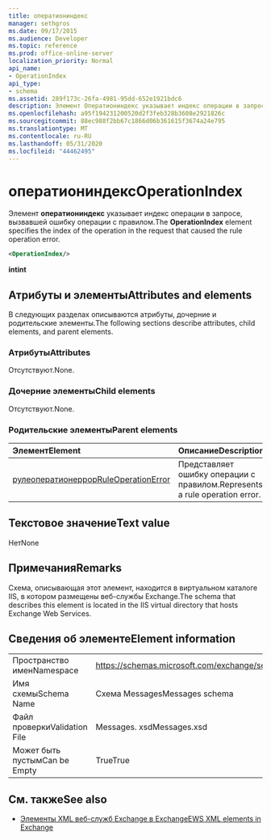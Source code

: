 ```yaml
---
title: оператиониндекс
manager: sethgros
ms.date: 09/17/2015
ms.audience: Developer
ms.topic: reference
ms.prod: office-online-server
localization_priority: Normal
api_name:
- OperationIndex
api_type:
- schema
ms.assetid: 289f173c-26fa-4981-95dd-652e1921bdc6
description: Элемент Оператиониндекс указывает индекс операции в запросе, вызвавшей ошибку операции с правилом.
ms.openlocfilehash: a95f194231200520d2f3feb328b3608e2921826c
ms.sourcegitcommit: 88ec988f2bb67c1866d06b361615f3674a24e795
ms.translationtype: MT
ms.contentlocale: ru-RU
ms.lasthandoff: 05/31/2020
ms.locfileid: "44462495"
---
```

# <a name="operationindex"></a><span data-ttu-id="02842-103">оператиониндекс</span><span class="sxs-lookup"><span data-stu-id="02842-103">OperationIndex</span></span>

<span data-ttu-id="02842-104">Элемент **оператиониндекс** указывает индекс операции в запросе, вызвавшей ошибку операции с правилом.</span><span class="sxs-lookup"><span data-stu-id="02842-104">The **OperationIndex** element specifies the index of the operation in the request that caused the rule operation error.</span></span> 
  
```XML
<OperationIndex/>
```

 <span data-ttu-id="02842-105">**int**</span><span class="sxs-lookup"><span data-stu-id="02842-105">**int**</span></span>
## <a name="attributes-and-elements"></a><span data-ttu-id="02842-106">Атрибуты и элементы</span><span class="sxs-lookup"><span data-stu-id="02842-106">Attributes and elements</span></span>

<span data-ttu-id="02842-107">В следующих разделах описываются атрибуты, дочерние и родительские элементы.</span><span class="sxs-lookup"><span data-stu-id="02842-107">The following sections describe attributes, child elements, and parent elements.</span></span>
  
### <a name="attributes"></a><span data-ttu-id="02842-108">Атрибуты</span><span class="sxs-lookup"><span data-stu-id="02842-108">Attributes</span></span>

<span data-ttu-id="02842-109">Отсутствуют.</span><span class="sxs-lookup"><span data-stu-id="02842-109">None.</span></span>
  
### <a name="child-elements"></a><span data-ttu-id="02842-110">Дочерние элементы</span><span class="sxs-lookup"><span data-stu-id="02842-110">Child elements</span></span>

<span data-ttu-id="02842-111">Отсутствуют.</span><span class="sxs-lookup"><span data-stu-id="02842-111">None.</span></span>
  
### <a name="parent-elements"></a><span data-ttu-id="02842-112">Родительские элементы</span><span class="sxs-lookup"><span data-stu-id="02842-112">Parent elements</span></span>

|<span data-ttu-id="02842-113">**Элемент**</span><span class="sxs-lookup"><span data-stu-id="02842-113">**Element**</span></span>|<span data-ttu-id="02842-114">**Описание**</span><span class="sxs-lookup"><span data-stu-id="02842-114">**Description**</span></span>|
|:-----|:-----|
|[<span data-ttu-id="02842-115">рулеоператионеррор</span><span class="sxs-lookup"><span data-stu-id="02842-115">RuleOperationError</span></span>](ruleoperationerror.md) <br/> |<span data-ttu-id="02842-116">Представляет ошибку операции с правилом.</span><span class="sxs-lookup"><span data-stu-id="02842-116">Represents a rule operation error.</span></span>  <br/> |
   
## <a name="text-value"></a><span data-ttu-id="02842-117">Текстовое значение</span><span class="sxs-lookup"><span data-stu-id="02842-117">Text value</span></span>

<span data-ttu-id="02842-118">Нет</span><span class="sxs-lookup"><span data-stu-id="02842-118">None</span></span>
  
## <a name="remarks"></a><span data-ttu-id="02842-119">Примечания</span><span class="sxs-lookup"><span data-stu-id="02842-119">Remarks</span></span>

<span data-ttu-id="02842-120">Схема, описывающая этот элемент, находится в виртуальном каталоге IIS, в котором размещены веб-службы Exchange.</span><span class="sxs-lookup"><span data-stu-id="02842-120">The schema that describes this element is located in the IIS virtual directory that hosts Exchange Web Services.</span></span>
  
## <a name="element-information"></a><span data-ttu-id="02842-121">Сведения об элементе</span><span class="sxs-lookup"><span data-stu-id="02842-121">Element information</span></span>

|||
|:-----|:-----|
|<span data-ttu-id="02842-122">Пространство имен</span><span class="sxs-lookup"><span data-stu-id="02842-122">Namespace</span></span>  <br/> |https://schemas.microsoft.com/exchange/services/2006/messages  <br/> |
|<span data-ttu-id="02842-123">Имя схемы</span><span class="sxs-lookup"><span data-stu-id="02842-123">Schema Name</span></span>  <br/> |<span data-ttu-id="02842-124">Схема Messages</span><span class="sxs-lookup"><span data-stu-id="02842-124">Messages schema</span></span>  <br/> |
|<span data-ttu-id="02842-125">Файл проверки</span><span class="sxs-lookup"><span data-stu-id="02842-125">Validation File</span></span>  <br/> |<span data-ttu-id="02842-126">Messages. xsd</span><span class="sxs-lookup"><span data-stu-id="02842-126">Messages.xsd</span></span>  <br/> |
|<span data-ttu-id="02842-127">Может быть пустым</span><span class="sxs-lookup"><span data-stu-id="02842-127">Can be Empty</span></span>  <br/> |<span data-ttu-id="02842-128">True</span><span class="sxs-lookup"><span data-stu-id="02842-128">True</span></span>  <br/> |
   
## <a name="see-also"></a><span data-ttu-id="02842-129">См. также</span><span class="sxs-lookup"><span data-stu-id="02842-129">See also</span></span>



- [<span data-ttu-id="02842-130">Элементы XML веб-служб Exchange в Exchange</span><span class="sxs-lookup"><span data-stu-id="02842-130">EWS XML elements in Exchange</span></span>](ews-xml-elements-in-exchange.md)

